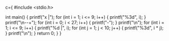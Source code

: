 
c={
#include <stdio.h>

int main()
{
    printf("x |");
    for (int i = 1; i <= 9; i++)
    {
        printf("%3d", i);
    }
    printf("\n--+");
    for (int i = 0; i < 27; i++)
    {
        printf("-");
    }
    printf("\n");
    for (int i = 1; i <= 9; i++)
    {
        printf("%d |", i);
        for (int j = 1; j < 10; j++)
        {
            printf("%3d", i * j);
        }
        printf("\n");
    }
    return 0;
}
}
